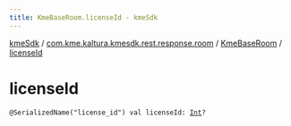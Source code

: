 ```yaml
---
title: KmeBaseRoom.licenseId - kmeSdk
---
```


[kmeSdk](../../index.html) / [com.kme.kaltura.kmesdk.rest.response.room](../index.html) / [KmeBaseRoom](index.html) / [licenseId](./license-id.html)

# licenseId

`@SerializedName("license_id") val licenseId: `[`Int`](https://kotlinlang.org/api/latest/jvm/stdlib/kotlin/-int/index.html)`?`